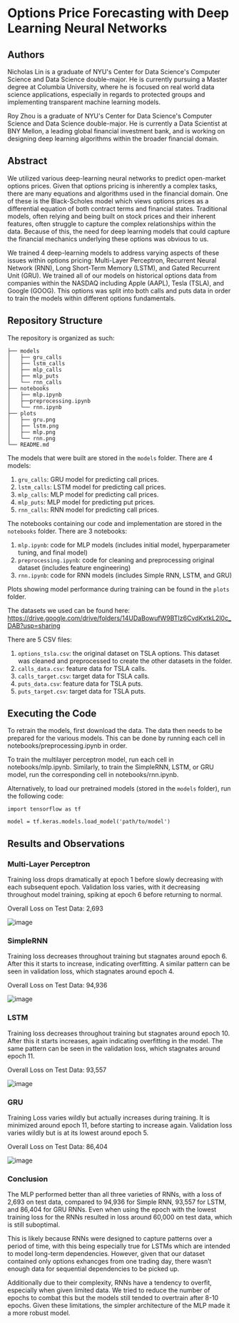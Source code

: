 # Options Price Forecasting with Deep Learning Neural Networks

## Authors 
Nicholas Lin is a graduate of NYU's Center for Data Science's Computer Science and Data Science double-major. He is currently pursuing a Master degree at Columbia University, where he is focused on real world data science applications, especially in regards to protected groups and implementing transparent machine learning models.

Roy Zhou is a graduate of NYU's Center for Data Science's Computer Science and Data Science double-major. He is currently a Data Scientist at BNY Mellon, a leading global financial investment bank, and is working on designing deep learning algorithms within the broader financial domain.

## Abstract
We utilized various deep-learning neural networks to predict open-market options prices. Given that options pricing is inherently a complex tasks, there are many equations and algorithms used in the financial domain. One of these is the Black-Scholes model which views options prices as a differential equation of both contract terms and financial states. Traditional models, often relying and being built on stock prices and their inherent features, often struggle to capture the complex relationships within the data. Because of this, the need for deep learning models that could capture the financial mechanics underlying these options was obvious to us.

We trained 4 deep-learning models to address varying aspects of these issues within options pricing: Multi-Layer Perceptron, Recurrent Neural Network (RNN), Long Short-Term Memory (LSTM), and Gated Recurrent Unit (GRU). We trained all of our models on historical options data from companies within the NASDAQ including Apple (AAPL), Tesla (TSLA), and Google (GOOG). This options was split into both calls and puts data in order to train the models within different options fundamentals.

 
## Repository Structure
The repository is organized as such:
```
├── models
│	├── gru_calls
│	├── lstm_calls
│	├── mlp_calls
│	├── mlp_puts
│	└── rnn_calls
├── notebooks
│	├── mlp.ipynb
│	├──preprocessing.ipynb
│	└── rnn.ipynb
├── plots
│	├── gru.png
│	├── lstm.png
│	├── mlp.png
│	└── rnn.png
└── README.md
```

The models that were built are stored in the `models` folder. There are 4 models:
1. `gru_calls`: GRU model for predicting call prices.
2. `lstm_calls`: LSTM model for predicting call prices.
3. `mlp_calls`: MLP model for predicting call prices.
4. `mlp_puts`: MLP model for predicting put prices.
5. `rnn_calls`: RNN model for predicting call prices.

The notebooks containing our code and implementation are stored in the `notebooks` folder. There are 3 notebooks:
1. `mlp.ipynb`: code for MLP models (includes initial model, hyperparameter tuning, and final model)
2. `preprocessing.ipynb`: code for cleaning and preprocessing original dataset (includes feature engineering) 
3. `rnn.ipynb`: code for RNN models (includes Simple RNN, LSTM, and GRU)

Plots showing model performance during training can be found in the `plots` folder.

The datasets we used can be found here: https://drive.google.com/drive/folders/14UDaBowufW9BTIz6CvdKxtkL2l0c_DAB?usp=sharing

There are 5 CSV files:
 1. `options_tsla.csv`: the original dataset on TSLA options. This dataset was cleaned and preprocessed to create the other datasets in the folder.
 2. `calls_data.csv`: feature data for TSLA calls.
 3. `calls_target.csv`: target data for TSLA calls.
 4. `puts_data.csv`: feature data for TSLA puts.
 5. `puts_target.csv`: target data for TSLA puts.

## Executing the Code
To retrain the models, first download the data. The data then needs to be prepared for the various models. This can be done by running each cell in notebooks/preprocessing.ipynb in order.

To train the multilayer perceptron model, run each cell in notebooks/mlp.ipynb. Similarly, to train the SimpleRNN, LSTM, or GRU model, run the corresponding cell in notebooks/rnn.ipynb.

Alternatively, to load our pretrained models (stored in the `models` folder), run the following code:
```
import tensorflow as tf

model = tf.keras.models.load_model('path/to/model')
```

## Results and Observations
### Multi-Layer Perceptron
Training loss drops dramatically at epoch 1 before slowly decreasing with each subsequent epoch. Validation loss varies, with it decreasing throughout model training, spiking at epoch 6 before returning to normal. 

Overall Loss on Test Data: 2,693

![image](plots/mlp.png)

### SimpleRNN
Training loss decreases throughout training but stagnates around epoch 6. After this it starts to increase, indicating overfitting. A similar pattern can be seen in validation loss, which stagnates around epoch 4.

Overall Loss on Test Data: 94,936

![image](plots/rnn.png)

### LSTM
Training loss decreases throughout training but stagnates around epoch 10. After this it starts increases, again indicating overfitting in the model. The same pattern can be seen in the validation loss, which stagnates around epoch 11.

Overall Loss on Test Data: 93,557

![image](plots/lstm.png)

### GRU
Training Loss varies wildly but actually increases during  training. It is minimized around epoch 11, before starting to increase again. Validation loss varies wildly but is at its lowest around epoch 5.

Overall Loss on Test Data: 86,404

![image](plots/gru.png)

### Conclusion
The MLP performed better than all three varieties of RNNs, with a loss of 2,693 on test data, compared to 94,936 for Simple RNN, 93,557 for LSTM, and 86,404 for GRU RNNs. Even when using the epoch with the lowest training loss for the RNNs resulted in loss around 60,000 on test data, which is still suboptimal.

This is likely because RNNs were designed to capture patterns over a period of time, with this being especially true for LSTMs which are intended to model long-term dependencies. However, given that our dataset contained only options exhancges from one trading day, there wasn’t enough data for sequential dependencies to be picked up.

Additionally due to their complexity, RNNs have a tendency to overfit, especially when given limited data. We tried to reduce the number of epochs to combat this but the models still tended to overtrain after 8-10 epochs. Given these limitations, the simpler architecture of the MLP made it a more robust model.

